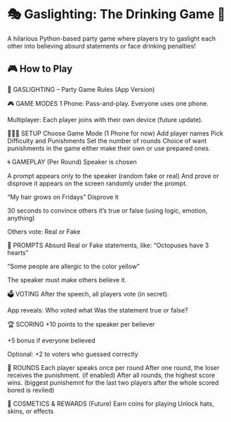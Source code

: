 # 🎭 Gaslighting: The Drinking Game 🍻

A hilarious Python-based party game where players try to gaslight each other into believing absurd statements or face drinking penalties!

## 🎮 How to Play

🧠 GASLIGHTING – Party Game Rules (App Version)

🎮 GAME MODES
1 Phone: Pass-and-play. Everyone uses one phone.

Multiplayer: Each player joins with their own device (future update).



🧑‍🤝‍🧑 SETUP
Choose Game Mode (1 Phone for now)
Add player names
Pick Difficulty and Punishments
Set the number of rounds
Choice of want punishments in the game either make their own or use prepared ones. 



🌀 GAMEPLAY (Per Round)
Speaker is chosen

A prompt appears only to the speaker (random fake or real) And prove or disprove it appears on the screen randomly under the prompt. 

“My hair grows on Fridays” 
      Disprove it 

30 seconds to convince others it’s true or false (using logic, emotion, anything)

Others vote: 
Real or Fake



🧠 PROMPTS
Absurd Real or Fake statements, like:
“Octopuses have 3 hearts”

“Some people are allergic to the color yellow”

The speaker must make others believe it.



🗳️ VOTING
After the speech, all players vote (in secret).

App reveals:
Who voted what
Was the statement true or false?



🏆 SCORING
+10 points to the speaker per believer

+5 bonus if everyone believed

Optional: +2 to voters who guessed correctly



🔁 ROUNDS
Each player speaks once per round
After one round, the loser receives the punishment. (if enabled) 
After all rounds, the highest score wins. (biggest punishemnt for the last two players after the whole scored bored is reviled) 



🧢 COSMETICS & REWARDS (Future)
Earn coins for playing
Unlock hats, skins, or effects





